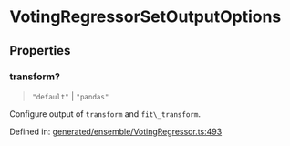 # VotingRegressorSetOutputOptions

## Properties

### transform?

> `"default"` \| `"pandas"`

Configure output of `transform` and `fit\_transform`.

Defined in:  [generated/ensemble/VotingRegressor.ts:493](https://github.com/transitive-bullshit/scikit-learn-ts/blob/92ab806/packages/sklearn/src/generated/ensemble/VotingRegressor.ts#L493)
